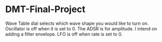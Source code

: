 # DMT-Final-Project

Wave Table dial selects which wave shape you would like to turn on. Oscillator is off when it is set to 0.
The ADSR is for amplitude.  I intend on adding a filter envelope.
LFO is off when rate is set to 0.
